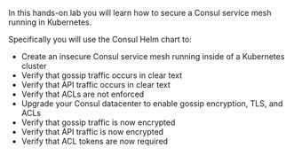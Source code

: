 In this hands-on lab you will learn how to secure a Consul service mesh running in Kubernetes.

Specifically you will use the Consul Helm chart to:

- Create an insecure Consul service mesh running inside of a Kubernetes cluster
- Verify that gossip traffic occurs in clear text
- Verify that API traffic occurs in clear text
- Verify that ACLs are not enforced
- Upgrade your Consul datacenter to enable gossip encryption, TLS, and ACLs
- Verify that gossip traffic is now encrypted
- Verify that API traffic is now encrypted
- Verify that ACL tokens are now required
